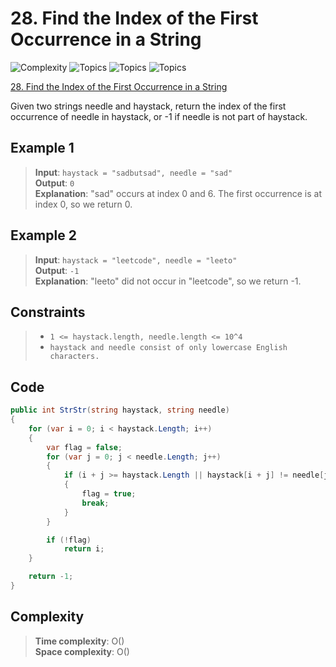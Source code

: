 # 28. Find the Index of the First Occurrence in a String

![Complexity](https://img.shields.io/badge/easy-green)
![Topics](https://img.shields.io/badge/two_pointers-blue)
![Topics](https://img.shields.io/badge/string-blue)
![Topics](https://img.shields.io/badge/string_matching-blue)

[28. Find the Index of the First Occurrence in a String](https://leetcode.com/problems/find-the-index-of-the-first-occurrence-in-a-string/description/)

Given two strings needle and haystack, return the index of the first occurrence of needle in haystack, or -1 if needle is not part of haystack.

## Example 1
> **Input**: `haystack = "sadbutsad", needle = "sad"`  
> **Output**: `0`  
> **Explanation**: "sad" occurs at index 0 and 6.
The first occurrence is at index 0, so we return 0.

## Example 2
> **Input**: `haystack = "leetcode", needle = "leeto"`  
> **Output**: `-1`  
> **Explanation**: "leeto" did not occur in "leetcode", so we return -1.

## Constraints
> - `1 <= haystack.length, needle.length <= 10^4`  
> - `haystack and needle consist of only lowercase English characters.`

## Code
```csharp
public int StrStr(string haystack, string needle)
{
    for (var i = 0; i < haystack.Length; i++)
    {
        var flag = false;
        for (var j = 0; j < needle.Length; j++)
        {
            if (i + j >= haystack.Length || haystack[i + j] != needle[j])
            {
                flag = true;
                break;
            }
        }

        if (!flag)
            return i;
    }

    return -1;
}
```

## Complexity
> **Time complexity**: O()  
> **Space complexity**: O()
